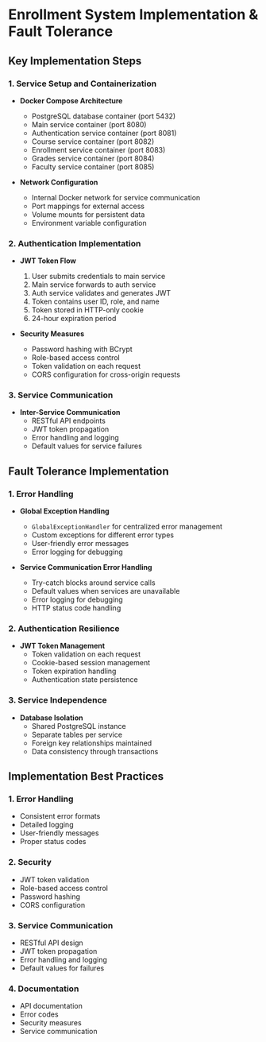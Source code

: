 # Enrollment System Implementation & Fault Tolerance

## Key Implementation Steps

### 1. Service Setup and Containerization
- **Docker Compose Architecture**
  - PostgreSQL database container (port 5432)
  - Main service container (port 8080)
  - Authentication service container (port 8081)
  - Course service container (port 8082)
  - Enrollment service container (port 8083)
  - Grades service container (port 8084)
  - Faculty service container (port 8085)

- **Network Configuration**
  - Internal Docker network for service communication
  - Port mappings for external access
  - Volume mounts for persistent data
  - Environment variable configuration

### 2. Authentication Implementation
- **JWT Token Flow**
  1. User submits credentials to main service
  2. Main service forwards to auth service
  3. Auth service validates and generates JWT
  4. Token contains user ID, role, and name
  5. Token stored in HTTP-only cookie
  6. 24-hour expiration period

- **Security Measures**
  - Password hashing with BCrypt
  - Role-based access control
  - Token validation on each request
  - CORS configuration for cross-origin requests

### 3. Service Communication
- **Inter-Service Communication**
  - RESTful API endpoints
  - JWT token propagation
  - Error handling and logging
  - Default values for service failures

## Fault Tolerance Implementation

### 1. Error Handling
- **Global Exception Handling**
  - `GlobalExceptionHandler` for centralized error management
  - Custom exceptions for different error types
  - User-friendly error messages
  - Error logging for debugging

- **Service Communication Error Handling**
  - Try-catch blocks around service calls
  - Default values when services are unavailable
  - Error logging for debugging
  - HTTP status code handling

### 2. Authentication Resilience
- **JWT Token Management**
  - Token validation on each request
  - Cookie-based session management
  - Token expiration handling
  - Authentication state persistence

### 3. Service Independence
- **Database Isolation**
  - Shared PostgreSQL instance
  - Separate tables per service
  - Foreign key relationships maintained
  - Data consistency through transactions

## Implementation Best Practices

### 1. Error Handling
- Consistent error formats
- Detailed logging
- User-friendly messages
- Proper status codes

### 2. Security
- JWT token validation
- Role-based access control
- Password hashing
- CORS configuration

### 3. Service Communication
- RESTful API design
- JWT token propagation
- Error handling and logging
- Default values for failures

### 4. Documentation
- API documentation
- Error codes
- Security measures
- Service communication 
